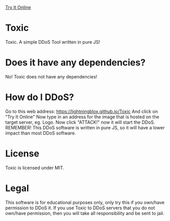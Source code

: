 <html>
<head>    
    <link rel="stylesheet" href="https://cdnjs.cloudflare.com/ajax/libs/materialize/1.0.0/css/materialize.min.css">
    <script src="https://cdnjs.cloudflare.com/ajax/libs/materialize/1.0.0/js/materialize.min.js"></script>
    </head>
    <body>

<a href="src/index.html" class="waves-effect waves-light btn" style="width:100%;">Try It Online</a>


</body>
</html>


# Toxic
Toxic. A simple DDoS Tool written in pure JS!
# Does it have any dependencies?
No! Toxic does not have any dependencies!
# How do I DDoS?
Go to this web address: <a href="https://lightningblox.github.io/Toxic">https://lightningblox.github.io/Toxic</a>
And click on "Try It Online"
Now type in an address for the image that is hosted on the target server, eg. Logo.
Now click "ATTACK!" now it will start the DDoS. REMEMBER! This DDoS software is written in pure JS, so it will have a lower impact than most DDoS software.
# License
Toxic is licensed under MIT.
# Legal
This software is for educational purposes only, only try this if you own/have permission to DDoS it. If you use Toxic to DDoS servers that you do not own/have permission, then you will take all responsibility and be sent to jail.


